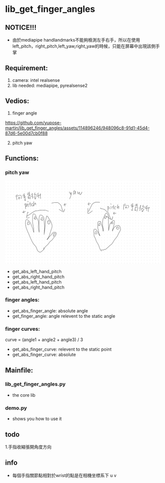 # lib_get_finger_angles

## NOTICE!!!
* 由於mediapipe handlandmarks不能夠檢測左手右手，所以在使用left_pitch，right_pitch,left_yaw,right_yaw的時候，只能在屏幕中出現該側手掌

## Requirement:
1. camera: intel realsense
2. lib needed: mediapipe, pyrealsense2

## Vedios:
1. finger angle

https://github.com/yupose-martin/lib_get_finger_angles/assets/114896246/948096c8-91d1-45d4-87d6-5e00d7cb0f88


2. pitch yaw


## Functions:
### pitch yaw

![img](README.assets/D37AA65EAE2F7122F0B902DD7D57F916-1712567769327.png)

* get_abs_left_hand_pitch
* get_abs_right_hand_pitch
* get_abs_left_hand_pitch
* get_abs_right_hand_pitch

### finger angles:
* get_abs_finger_angle: absolute angle
* get_finger_angle: angle relevent to the static angle

### finger curves:
curve = (angle1 + angle2 + angle3) / 3
* get_abs_finger_curve: relevent to the static point
* get_abs_finger_curve: absolute

## Mainfile:
### lib_get_finger_angles.py
* the core lib
### demo.py
* shows you how to use it

## todo
1.手指收縮張開角度方向

## info
* 每個手指關節點相對於wrist的點是在相機坐標系下 u v
